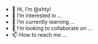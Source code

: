 - 👋 Hi, I’m @xhtyl
- 👀 I’m interested in ...
- 🌱 I’m currently learning ...
- 💞️ I’m looking to collaborate on ...
- 📫 How to reach me ...

<!---
xhtyl/xhtyl is a ✨ special ✨ repository because its `README.md` (this file) appears on your GitHub profile.
You can click the Preview link to take a look at your changes.
--->
